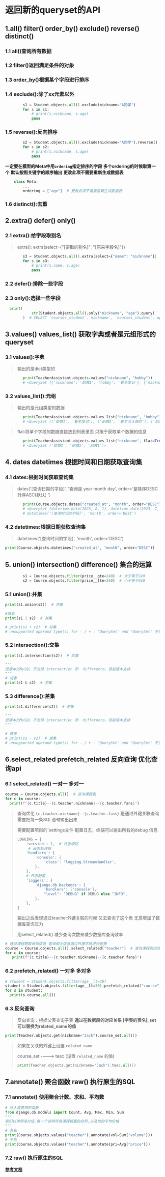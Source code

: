 # 返回新的queryset的API
## 1.all()  filter()  order_by()  exclude()  reverse() distinct()

### 1.1 all()查询所有数据

### 1.2 filter()返回满足条件的对象

### 1.3 order_by()根据某个字段进行排序

### 1.4 exclude():除了xx元素以外
```python
        s1 = Student.objects.all().exclude(nickname="A同学")
        for s in s1:
            # print(s.nickname, s.age)
            pass
```
### 1.5 reverse():反向排序
```python
        s2 = Student.objects.all().exclude(nickname="A同学").reverse()
        for s in s2:
            # print(s.nickname, s.age)
            pass
```

**一定要在模型的Meta中用`ordering`指定排序的字段**
**多个ordering的时候取第一个**
**默认按照关键字的顺序输出**
**更改此项不需要重新生成数据表**
```python
    class Meta:
        ...
        ordering = ["age"]  # 更改此项不需要重新生成数据表
```

### 1.6 distinct():去重

## 2.extra()   defer()   only()

### 2.1 extra():给字段取别名
> extra(): extra(select={"[要取的别名]": "[原来字段名]"})
```python
        s3 = Student.objects.all().extra(select={"name": "nickname"})
        for s in s3:
            # print(s.name, s.age)
            pass

```

### 2.2 defer():排除一些字段

### 2.3 only():选择一些字段
```python
  print(
            str(Student.objects.all().only("nickname", "age").query)
        )  # SELECT `courses_student`.`nickname`, `courses_student`.`age` FROM `courses_student` ORDER BY `courses_student`.`age` ASC
```


## 3.values() values_list()  获取字典或者是元组形式的queryset

### 3.1 values():字典
> 输出的是dict类型的
```python
        print(TeacherAssistant.objects.values("nickname", "hobby"))
        # <QuerySet [{'nickname': '助教1', 'hobby': '看老友记'}, {'nickname': '助教2', 'hobby': '看生活大爆炸'}, {'nickname': '助教3', 'hobby': '看小鲤鱼历险记'}]>
```

### 3.2 values_list():元组
> 输出的是元组类型的数据
```python
        print(TeacherAssistant.objects.values_list("nickname", "hobby"))
        # <QuerySet [('助教1', '看老友记'), ('助教2', '看生活大爆炸'), ('助教3', '看小鲤鱼历险记')]>
```

> flat:将单个字段的数据直接放到列表里面  只限于获取单个数据的信息
```python
        print(TeacherAssistant.objects.values_list("nickname", flat=True))
        # <QuerySet ['助教2', '助教3', '助教1']>
```

## 4. dates  datetimes 根据时间和日期获取查询集

### 4.1 dates:根据时间获取查询集
> dates('[查询日期的字段]', '查询是 year month day', order='是降序DESC 升序ASC(默认) ')

```python
        print(Course.objects.dates("created_at", "month", order="DESC"))
        # <QuerySet [datetime.date(2023, 8, 1), datetime.date(2023, 7, 1), datetime.date(2023, 6, 1)]>
        # datetimes('[查询时间的字段]', 'month', order='DESC')
```

### 4.2 datetimes:根据日期获取查询集
> datetimes('[查询时间的字段]', 'month', order='DESC')

```python
print(Course.objects.datetimes("created_at", "month", order="DESC"))
```

## 5. union()   intersection()   difference()  集合的运算
```python
        s1 = Course.objects.filter(price__gte=240)  # 大于等于240
        s2 = Course.objects.filter(price__lte=260)  # 小于等于260
```

### 5.1 union():并集
```python
print(s1.union(s2))  # 并集

#或者
print(s1 | s2)  # 并集

# print(s1 + s2)  # 并集
# unsupported operand type(s) for - / + : 'QuerySet' and 'QuerySet' 不支
```

### 5.2 intersection():交集
```python
print(s1.intersection(s2))  # 交集

"""
低版本的MySQL 不支持 intersection 和  difference，目前版本支持
"""
# 或者
print(s1 & s2)  # 交集

```

### 5.3 difference():差集
```python
print(s1.difference(s2))  # 差集

"""
低版本的MySQL 不支持 intersection 和  difference，目前版本支持
"""

# 或者
# print(s1 - s2)  # 差集
# unsupported operand type(s) for - / + : 'QuerySet' and 'QuerySet' 不支持
```

## 6.select_related prefetch_related 反向查询 优化查询api 

### 6.1 select_related() 一对一 多对一
```python
course = Course.objects.all()  # 查询课程表
for c in course:
  print(f"{c.title}--{c.teacher.nickname}--{c.teacher.fans}")
```

> 查询优化
> `{c.teacher.nickname}--{c.teacher.fans}` 是通过外键关联查询 需要把每一条SQL语句输出出来
> 
>  需要配置项目的`settings文件 配置日志，终端可以输出所有的debug 信息
> 
> ```python
> LOGGING = {
>     'version': 1,  # 日志级别
>      # 日志处理器
>     'handlers': {
>         'console': {
>             'class': 'logging.StreamHandler',
>         },
>     },
>     # 日志配置
>     'loggers': {
>         'django.db.backends': {
>             'handlers': ['console'],
>             "level": "DEBUG" if DEBUG else "INFO",
>         },
>     },
> }
> ``````
>
> 输出之后发现通过teacher外键关联的时候 又去查询了这个表 无意增加了数据库查询压力
> 
> 用select_related() 减少查询次数来减少数据库查询效率

```python
# 通过课程获取讲师信息 查询相关信息通过外接字段进行连接
course = Course.objects.all().select_related("teacher")  # 查询课程表的同时查询老师表
for c in course:
   print(f"{c.title}--{c.teacher.nickname}--{c.teacher.fans}")
```

### 6.2 prefetch_related() 一对多 多对多

```python
# student = Student.objects.filter(age__lt=30)
student = Student.objects.filter(age__lt=30).prefetch_related("course")  # 查询学生信息表的同时查询课程表
for s in student:
  print(s.course.all())
```

### 6.3 反向查询
> 反向查询：根据父表查询子表
**通过在数据段的对应关系  [字表的表名]_set可以替换为related_name的值**
```python
print(Teacher.objects.get(nickname="Jack").course_set.all())
```

> 如果在关联的外键上设置 `related_name` 
> 
> course_set ----> teac (设置 `related_name` 的值)
> ```python
> print(Teacher.objects.get(nickname="Jack").teac.all())
> ```

## 7.annotate() 聚合函数 raw() 执行原生的SQL

### 7.1 annotate() 使用聚合计数、求和、平均数 
```python
# 导入需要用的函数
from django.db.models import Count, Avg, Max, Min, Sum
"""
我们以讲师来分组,每一个讲师所有课程销量的总和,以及他的平均价格
"""
# 总和
print(Course.objects.values("teacher").annotate(vol=Sum("volume")))
# 平均
print(Course.objects.values("teacher").annotate(pri=Avg("price")))
```

### 7.2 raw() 执行原生的SQL
**[参考文档](https://docs.djangoproject.com/en/4.2/topics/db/sql/)**




